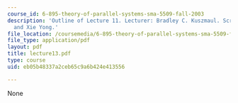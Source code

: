 ```yaml
---
course_id: 6-895-theory-of-parallel-systems-sma-5509-fall-2003
description: 'Outline of Lecture 11. Lecturer: Bradley C. Kuszmaul. Scribe: Seth Gilbert
  and Xie Yong.'
file_location: /coursemedia/6-895-theory-of-parallel-systems-sma-5509-fall-2003/eb05b48337a2ceb65c9a6b424e413556_lecture13.pdf
file_type: application/pdf
layout: pdf
title: lecture13.pdf
type: course
uid: eb05b48337a2ceb65c9a6b424e413556

---
```

None